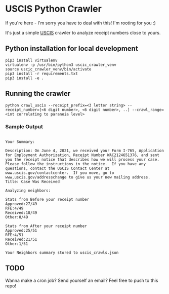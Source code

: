 # USCIS Python Crawler
If you're here - I'm sorry you have to deal with this! I'm rooting for you :)

It's just a simple [USCIS](https://egov.uscis.gov/casestatus/mycasestatus.do) crawler to analyze receipt numbers close to yours.


## Python installation for local development

```
pip3 install virtualenv
virtualenv -p /usr/bin/python3 uscic_crawler_venv
source uscic_crawler_venv/bin/activate
pip3 install -r requirements.txt
pip3 install -e .
```

## Running the crawler

```
python crawl_uscis --receipt_prefix=<3 letter string> --receipt_number=[<6 digit number>, <6 digit number>, ..] --crawl_range=<int correlating to paranoia level>
```


### Sample Output

```

Your Summary:

Description: On June 4, 2021, we received your Form I-765, Application for Employment Authorization, Receipt Number WAC2124651376, and sent you the receipt notice that describes how we will process your case.  Please follow the instructions in the notice.  If you have any questions, contact the USCIS Contact Center at www.uscis.gov/contactcenter.  If you move, go to www.uscis.gov/addresschange to give us your new mailing address.
Title: Case Was Received

Analyzing neighbors:

Stats from Before your receipt number
Approved:27/49
RFE:4/49
Received:18/49
Other:0/49

Stats from After your receipt number
Approved:25/51
RFE:4/51
Received:21/51
Other:1/51

Your Neighbors summary stored to uscis_crawls.json
```

## TODO

Wanna make a cron job? Send yourself an email? Feel free to push to this repo!